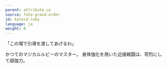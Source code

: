 ```yaml
---
parent: attribute.ce
source: fate-grand-order
id: kaleid-ruby
language: ja
weight: 0
---
```


「この場で引導を渡してあげるわ」

かつてのマジカルルビーのマスター。
身体強化を用いた近接戦闘は、苛烈にして超強力。
